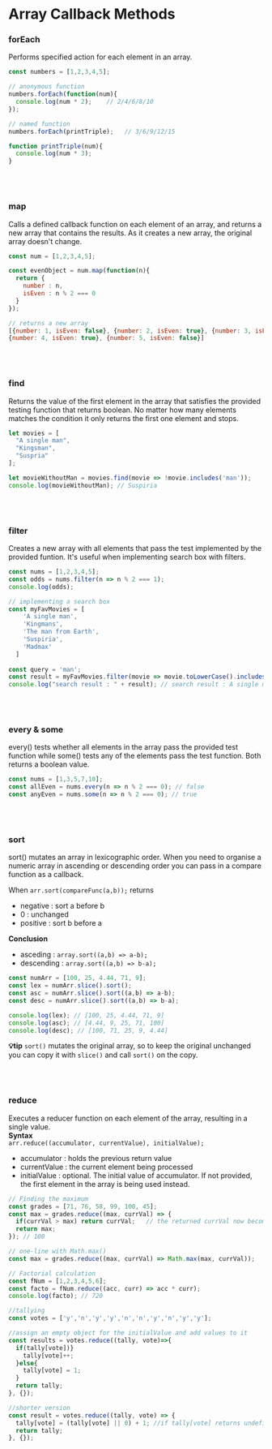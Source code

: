 # Array Callback Methods

### forEach  
Performs specified action for each element in an array.

```javascript
const numbers = [1,2,3,4,5];

// anonymous function
numbers.forEach(function(num){
  console.log(num * 2);    // 2/4/6/8/10
});

// named function
numbers.forEach(printTriple);   // 3/6/9/12/15

function printTriple(num){
  console.log(num * 3);   
}
```
<br/><br/>

### map
Calls a defined callback function on each element of an array, and returns a new array that contains the results. As it creates a new array, the original array doesn't change.
```javascript
const num = [1,2,3,4,5];

const evenObject = num.map(function(n){
  return {
    number : n,
    isEven : n % 2 === 0
  }
});

// returns a new array
[{number: 1, isEven: false}, {number: 2, isEven: true}, {number: 3, isEven: false},
{number: 4, isEven: true}, {number: 5, isEven: false}]
```
<br/><br/>

### find
Returns the value of the first element in the array that satisfies the provided testing function that returns boolean. No matter how many elements matches the condition it only returns the first one element and stops.
```javascript
let movies = [
  "A single man",
  "Kingsman",
  "Suspria"
];

let movieWithoutMan = movies.find(movie => !movie.includes('man'));
console.log(movieWithoutMan); // Suspiria
```
<br/><br/>

### filter
Creates a new array with all elements that pass the test implemented by the provided funtion. It's useful when implementing search box with filters.
```javascript
const nums = [1,2,3,4,5];
const odds = nums.filter(n => n % 2 === 1);
console.log(odds);

// implementing a search box
const myFavMovies = [
    'A single man',
    'Kingmans',
    'The man from Earth',
    'Suspiria',
    'Madmax'
  ]
  
const query = 'man';
const result = myFavMovies.filter(movie => movie.toLowerCase().includes(query));
console.log("search result : " + result); // search result : A single man,Kingmans,The man from Earth 
```
<br/><br/>

### every & some
every() tests whether all elements in the array pass the provided test function while some() tests any of the elements pass the test function. Both returns a boolean value. 
```javascript
const nums = [1,3,5,7,10];
const allEven = nums.every(n => n % 2 === 0); // false
const anyEven = nums.some(n => n % 2 === 0); // true
```
<br/><br/>

### sort
sort() mutates an array in lexicographic order. When you need to organise a numeric array in ascending or descending order you can pass in a compare function as a callback.  

When `arr.sort(compareFunc(a,b));` returns
* negative : sort a before b
* 0 : unchanged
* positive : sort b before a

**Conclusion**
* asceding : `array.sort((a,b) => a-b);`  
* descending : `array.sort((a,b) => b-a);`

```javascript
const numArr = [100, 25, 4.44, 71, 9];
const lex = numArr.slice().sort();
const asc = numArr.slice().sort((a,b) => a-b);
const desc = numArr.slice().sort((a,b) => b-a);

console.log(lex); // [100, 25, 4.44, 71, 9]
console.log(asc); // [4.44, 9, 25, 71, 100]
console.log(desc); // [100, 71, 25, 9, 4.44]
```

**💡tip**
`sort()` mutates the original array, so to keep the original unchanged you can copy it with `slice()` and call `sort()` on the copy. 

<br/><br/>

### reduce
Executes a reducer function on each element of the array, resulting in a single value.
<br/>
**Syntax**  
`arr.reduce((accumulator, currentValue), initialValue);`
* accumulator : holds the previous return value
* currentValue : the current element being processed
* initialValue : optional. The initial value of accumulator. If not provided, the first element in the array is being used instead.

```javascript
// Finding the maximum
const grades = [71, 76, 58, 99, 100, 45];
const max = grades.reduce((max, currVal) => {
  if(currVal > max) return currVal;   // the returned currVal now becomes the next max
  return max;
}); // 100

// one-line with Math.max()
const max = grades.reduce((max, currVal) => Math.max(max, currVal));
```
```javascript
// Factorial calculation
const fNum = [1,2,3,4,5,6];
const facto = fNum.reduce((acc, curr) => acc * curr);
console.log(facto); // 720
```
```javascript
//tallying
const votes = ['y','n','y','y','n','n','y','n','y','y'];

//assign an empty object for the initialValue and add values to it
const results = votes.reduce((tally, vote)=>{
  if(tally[vote])}
    tally[vote]++;
  }else{
    tally[vote] = 1;
  }
  return tally;
}, {});

//shorter version
const result = votes.reduce((tally, vote) => {
  tally[vote] = (tally[vote] || 0) + 1; //if tally[vote] returns undefined, then the expression returns 0 
  return tally;
}, {});

```

